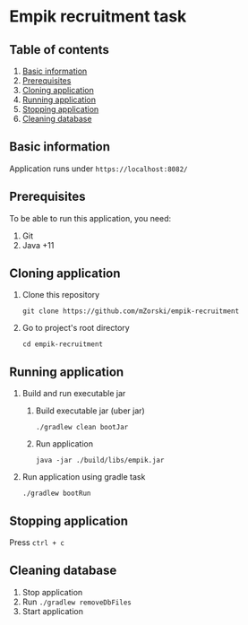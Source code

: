 # Empik recruitment task

## Table of contents

1. [Basic information](#basic-information)
2. [Prerequisites](#prerequisites)
3. [Cloning application](#cloning-application)
4. [Running application](#running-application)
5. [Stopping application](#stopping-application)
6. [Cleaning database](#cleaning-database)

## Basic information

Application runs under `https://localhost:8082/`

## Prerequisites

To be able to run this application, you need:

1. Git
2. Java +11

## Cloning application

1. Clone this repository

   `git clone https://github.com/mZorski/empik-recruitment`

2. Go to project's root directory

   `cd empik-recruitment`

## Running application

1. Build and run executable jar
   1. Build executable jar (uber jar)

      `./gradlew clean bootJar`

   2. Run application

      `java -jar ./build/libs/empik.jar`

2. Run application using gradle task

   `./gradlew bootRun`

## Stopping application

Press `ctrl + c`

## Cleaning database

1. Stop application
2. Run `./gradlew removeDbFiles`
3. Start application